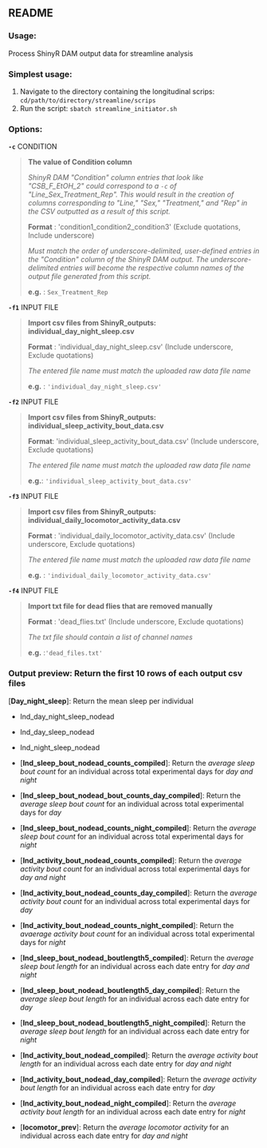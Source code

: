 README
-------

### Usage: 

Process ShinyR DAM output data for streamline analysis 


### Simplest usage:
1. Navigate to the directory containing the longitudinal scrips: `cd/path/to/directory/streamline/scrips`
2. Run the script: `sbatch streamline_initiator.sh`
    
### Options:
    
  __`-c`__ CONDITION
> **The value of Condition column**
>
> *ShinyR DAM "Condition" column entries that look like "CSB_F_EtOH_2" could correspond to a `-c` of "Line_Sex_Treatment_Rep".
> This would result in the creation of columns corresponding to "Line," "Sex," "Treatment," and "Rep" in the CSV outputted as a result of this script.*
>
> **Format** : 'condition1_condition2_condition3' (Exclude quotations, Include underscore)
>
> *Must match the order of underscore-delimited, user-defined entries in the "Condition" column of the ShinyR DAM output. The underscore-delimited entries will become 
> the respective column names of the output file generated from this script.*
>
> **e.g.** : `Sex_Treatment_Rep`
> 

  __`-f1`__ INPUT FILE
> **Import csv files from ShinyR_outputs: individual_day_night_sleep.csv**
>
> **Format** : 'individual_day_night_sleep.csv'  (Include underscore, Exclude quotations)
>
> *The entered file name must match the uploaded raw data file name*
>
> **e.g.** : `'individual_day_night_sleep.csv'`
   
  __`-f2`__ INPUT FILE
> **Import csv files from ShinyR_outputs: individual_sleep_activity_bout_data.csv**
>
> **Format**: 'individual_sleep_activity_bout_data.csv'  (Include underscore, Exclude quotations)
>
> *The entered file name must match the uploaded raw data file name*
>
> **e.g.**: `'individual_sleep_activity_bout_data.csv'` 

  __`-f3`__ INPUT FILE
> **Import csv files from ShinyR_outputs: individual_daily_locomotor_activity_data.csv**
>
> **Format** : 'individual_daily_locomotor_activity_data.csv' (Include underscore, Exclude quotations)
>
> *The entered file name must match the uploaded raw data file name*
>
> **e.g.** : `'individual_daily_locomotor_activity_data.csv'` 

  __`-f4`__ INPUT FILE
> **Import txt file for dead flies that are removed manually**
>
> **Format** : 'dead_flies.txt' (Include underscore, Exclude quotations)    
>
> *The txt file should contain a list of channel names*
>
> **e.g.** :`'dead_files.txt'`

### Output preview: Return the first 10 rows of each output csv files
[**Day_night_sleep**]: Return the mean sleep per individual 
- Ind_day_night_sleep_nodead
- Ind_day_sleep_nodead
- Ind_night_sleep_nodead

- [**Ind_sleep_bout_nodead_counts_compiled**]: Return the *average sleep bout count* for an individual across total experimental days for *day and night*
- [**Ind_sleep_bout_nodead_bout_counts_day_compiled**]: Return the *average sleep bout count* for an individual across total experimental days for *day*
- [**Ind_sleep_bout_nodead_counts_night_compiled**]: Return the *average sleep bout count* for an individual across total experimental days for *night*  

- [**Ind_activity_bout_nodead_counts_compiled**]: Return the *average activity bout count* for an individual across total experimental days for *day and night*
- [**Ind_activity_bout_nodead_counts_day_compiled**]: Return the *average activity bout count* for an individual across total experimental days for *day*
- [**Ind_activity_bout_nodead_counts_night_compiled**]: Return the *avaerage activity bout count* for an individual across total experimental days for *night*  

- [**Ind_sleep_bout_nodead_boutlength5_compiled**]: Return the *average sleep bout length* for an individual across each date entry for *day and night*
- [**Ind_sleep_bout_nodead_boutlength5_day_compiled**]: Return the *average sleep bout length* for an individual across each date entry for *day*
- [**Ind_sleep_bout_nodead_boutlength5_night_compiled**]: Return the *average sleep bout length* for an individual across each date entry for *night*  

- [**Ind_activity_bout_nodead_compiled**]: Return the *average activity bout length* for an individual across each date entry for *day and night*
- [**Ind_activity_bout_nodead_day_compiled**]: Return the *average activity bout length* for an individual across each date entry for *day*
- [**Ind_activity_bout_nodead_night_compiled**]: Return the *average activity bout length* for an individual across each date entry for *night*  

- [**locomotor_prev**]: Return the *average locomotor activity* for an individual across each date entry for *day and night*

     